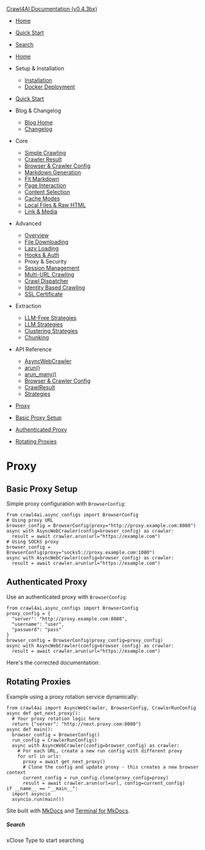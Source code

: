 [Crawl4AI Documentation (v0.4.3bx)](https://docs.crawl4ai.com/advanced/proxy-security/<https:/docs.crawl4ai.com/>)
  * [ Home ](https://docs.crawl4ai.com/advanced/proxy-security/<../..>)
  * [ Quick Start ](https://docs.crawl4ai.com/advanced/proxy-security/core/quickstart/>)
  * [ Search ](https://docs.crawl4ai.com/advanced/proxy-security/<#>)


  * [Home](https://docs.crawl4ai.com/advanced/proxy-security/<../..>)
  * Setup & Installation
    * [Installation](https://docs.crawl4ai.com/advanced/proxy-security/core/installation/>)
    * [Docker Deployment](https://docs.crawl4ai.com/advanced/proxy-security/core/docker-deploymeny/>)
  * [Quick Start](https://docs.crawl4ai.com/advanced/proxy-security/core/quickstart/>)
  * Blog & Changelog
    * [Blog Home](https://docs.crawl4ai.com/advanced/proxy-security/blog/>)
    * [Changelog](https://docs.crawl4ai.com/advanced/proxy-security/<https:/github.com/unclecode/crawl4ai/blob/main/CHANGELOG.md>)
  * Core
    * [Simple Crawling](https://docs.crawl4ai.com/advanced/proxy-security/core/simple-crawling/>)
    * [Crawler Result](https://docs.crawl4ai.com/advanced/proxy-security/core/crawler-result/>)
    * [Browser & Crawler Config](https://docs.crawl4ai.com/advanced/proxy-security/core/browser-crawler-config/>)
    * [Markdown Generation](https://docs.crawl4ai.com/advanced/proxy-security/core/markdown-generation/>)
    * [Fit Markdown](https://docs.crawl4ai.com/advanced/proxy-security/core/fit-markdown/>)
    * [Page Interaction](https://docs.crawl4ai.com/advanced/proxy-security/core/page-interaction/>)
    * [Content Selection](https://docs.crawl4ai.com/advanced/proxy-security/core/content-selection/>)
    * [Cache Modes](https://docs.crawl4ai.com/advanced/proxy-security/core/cache-modes/>)
    * [Local Files & Raw HTML](https://docs.crawl4ai.com/advanced/proxy-security/core/local-files/>)
    * [Link & Media](https://docs.crawl4ai.com/advanced/proxy-security/core/link-media/>)
  * Advanced
    * [Overview](https://docs.crawl4ai.com/advanced/proxy-security/<../advanced-features/>)
    * [File Downloading](https://docs.crawl4ai.com/advanced/proxy-security/<../file-downloading/>)
    * [Lazy Loading](https://docs.crawl4ai.com/advanced/proxy-security/<../lazy-loading/>)
    * [Hooks & Auth](https://docs.crawl4ai.com/advanced/proxy-security/<../hooks-auth/>)
    * Proxy & Security
    * [Session Management](https://docs.crawl4ai.com/advanced/proxy-security/<../session-management/>)
    * [Multi-URL Crawling](https://docs.crawl4ai.com/advanced/proxy-security/<../multi-url-crawling/>)
    * [Crawl Dispatcher](https://docs.crawl4ai.com/advanced/proxy-security/<../crawl-dispatcher/>)
    * [Identity Based Crawling](https://docs.crawl4ai.com/advanced/proxy-security/<../identity-based-crawling/>)
    * [SSL Certificate](https://docs.crawl4ai.com/advanced/proxy-security/<../ssl-certificate/>)
  * Extraction
    * [LLM-Free Strategies](https://docs.crawl4ai.com/advanced/proxy-security/extraction/no-llm-strategies/>)
    * [LLM Strategies](https://docs.crawl4ai.com/advanced/proxy-security/extraction/llm-strategies/>)
    * [Clustering Strategies](https://docs.crawl4ai.com/advanced/proxy-security/extraction/clustring-strategies/>)
    * [Chunking](https://docs.crawl4ai.com/advanced/proxy-security/extraction/chunking/>)
  * API Reference
    * [AsyncWebCrawler](https://docs.crawl4ai.com/advanced/proxy-security/api/async-webcrawler/>)
    * [arun()](https://docs.crawl4ai.com/advanced/proxy-security/api/arun/>)
    * [arun_many()](https://docs.crawl4ai.com/advanced/proxy-security/api/arun_many/>)
    * [Browser & Crawler Config](https://docs.crawl4ai.com/advanced/proxy-security/api/parameters/>)
    * [CrawlResult](https://docs.crawl4ai.com/advanced/proxy-security/api/crawl-result/>)
    * [Strategies](https://docs.crawl4ai.com/advanced/proxy-security/api/strategies/>)


  * [Proxy](https://docs.crawl4ai.com/advanced/proxy-security/<#proxy>)
  * [Basic Proxy Setup](https://docs.crawl4ai.com/advanced/proxy-security/<#basic-proxy-setup>)
  * [Authenticated Proxy](https://docs.crawl4ai.com/advanced/proxy-security/<#authenticated-proxy>)
  * [Rotating Proxies](https://docs.crawl4ai.com/advanced/proxy-security/<#rotating-proxies>)


# Proxy
## Basic Proxy Setup
Simple proxy configuration with `BrowserConfig`:
```
from crawl4ai.async_configs import BrowserConfig
# Using proxy URL
browser_config = BrowserConfig(proxy="http://proxy.example.com:8080")
async with AsyncWebCrawler(config=browser_config) as crawler:
  result = await crawler.arun(url="https://example.com")
# Using SOCKS proxy
browser_config = BrowserConfig(proxy="socks5://proxy.example.com:1080")
async with AsyncWebCrawler(config=browser_config) as crawler:
  result = await crawler.arun(url="https://example.com")

```

## Authenticated Proxy
Use an authenticated proxy with `BrowserConfig`:
```
from crawl4ai.async_configs import BrowserConfig
proxy_config = {
  "server": "http://proxy.example.com:8080",
  "username": "user",
  "password": "pass"
}
browser_config = BrowserConfig(proxy_config=proxy_config)
async with AsyncWebCrawler(config=browser_config) as crawler:
  result = await crawler.arun(url="https://example.com")

```

Here's the corrected documentation:
## Rotating Proxies
Example using a proxy rotation service dynamically:
```
from crawl4ai import AsyncWebCrawler, BrowserConfig, CrawlerRunConfig
async def get_next_proxy():
  # Your proxy rotation logic here
  return {"server": "http://next.proxy.com:8080"}
async def main():
  browser_config = BrowserConfig()
  run_config = CrawlerRunConfig()
  async with AsyncWebCrawler(config=browser_config) as crawler:
    # For each URL, create a new run config with different proxy
    for url in urls:
      proxy = await get_next_proxy()
      # Clone the config and update proxy - this creates a new browser context
      current_config = run_config.clone(proxy_config=proxy)
      result = await crawler.arun(url=url, config=current_config)
if __name__ == "__main__":
  import asyncio
  asyncio.run(main())

```

Site built with [MkDocs](https://docs.crawl4ai.com/advanced/proxy-security/<http:/www.mkdocs.org>) and [Terminal for MkDocs](https://docs.crawl4ai.com/advanced/proxy-security/<https:/github.com/ntno/mkdocs-terminal>). 
##### Search
xClose
Type to start searching
